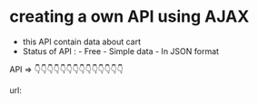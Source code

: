 # creating a own API using AJAX
 - this API contain data about cart
 - Status of API :
            - Free
            - Simple data
            - In JSON format

API => 👇👇👇👇👇👇👇👇👇👇👇👇👇👇

url: 